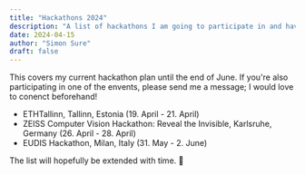 ```yaml
---
title: "Hackathons 2024"
description: "A list of hackathons I am going to participate in and have participated in in 2024."
date: 2024-04-15
author: "Simon Sure"
draft: false
---
```


This covers my current hackathon plan until the end of June. If you're also participating in one of the envents, please send me a message; I would love to conenct beforehand!

- ETHTallinn, Tallinn, Estonia (19. April - 21. April)
- ZEISS Computer Vision Hackathon: Reveal the Invisible, Karlsruhe, Germany (26. April - 28. April)
- EUDIS Hackathon, Milan, Italy (31. May - 2. June)

The list will hopefully be extended with time. 🙂
